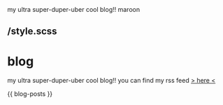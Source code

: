 <meta>
  <title>Blog</title>
  <description>my ultra super-duper-uber cool blog!!</description>
  <color>maroon</color>

  <use-style>/style.scss</use-style>
</meta>
---

# blog
my ultra super-duper-uber cool blog!! you can find my rss feed [> here <](https://thinliquid.dev/blog.xml)

<div style="display: flex;flex-direction:column;gap:10px;">
  {{ blog-posts }}
</div>
